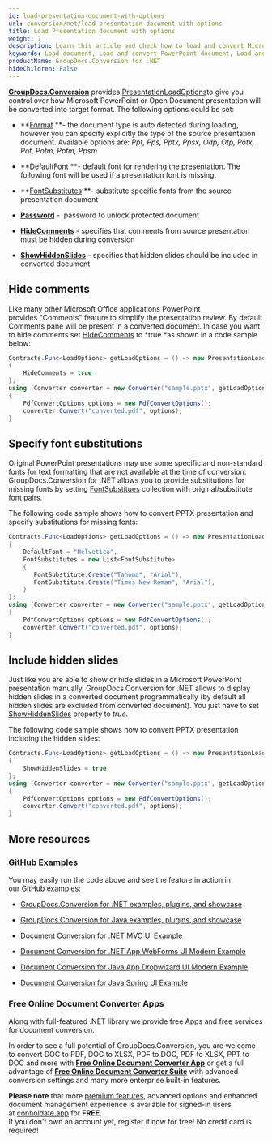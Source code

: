 ```yaml
---
id: load-presentation-document-with-options
url: conversion/net/load-presentation-document-with-options
title: Load Presentation document with options
weight: 7
description: Learn this article and check how to load and convert Microsoft PowerPoint documents with advanced options using GroupDocs.Conversion for .NET API.
keywords: Load document, Load and convert PowerPoint document, Load and convert PPTX presentation, Load and convert PPT
productName: GroupDocs.Conversion for .NET
hideChildren: False
---
```

[**GroupDocs.Conversion**](https://products.groupdocs.com/conversion/net) provides [PresentationLoadOptions](https://apireference.groupdocs.com/net/conversion/groupdocs.conversion.options.load/presentationloadoptions)to give you control over how Microsoft PowerPoint or Open Document presentation will be converted into target format. The following options could be set:

*   **[Format](https://apireference.groupdocs.com/net/conversion/groupdocs.conversion.options.load/presentationloadoptions/properties/format) **\- the document type is auto detected during loading, however you can specify explicitly the type of the source presentation document. Available options are: *Ppt, Pps, Pptx, Ppsx, Odp, Otp, Potx, Pot, Potm, Pptm, Ppsm*
*   **[DefaultFont](https://apireference.groupdocs.com/net/conversion/groupdocs.conversion.options.load/presentationloadoptions/properties/defaultfont) **\- default font for rendering the presentation. The following font will be used if a presentation font is missing.  
    
*   **[FontSubstitutes](https://apireference.groupdocs.com/net/conversion/groupdocs.conversion.options.load/presentationloadoptions/properties/fontsubstitutes) **\- substitute specific fonts from the source presentation document
*   **[Password](https://apireference.groupdocs.com/net/conversion/groupdocs.conversion.options.load/presentationloadoptions/properties/password)** -  password to unlock protected document
*   **[HideComments](https://apireference.groupdocs.com/net/conversion/groupdocs.conversion.options.load/presentationloadoptions/properties/hidecomments)** - specifies that comments from source presentation must be hidden during conversion
*   **[ShowHiddenSlides](https://apireference.groupdocs.com/net/conversion/groupdocs.conversion.options.load/presentationloadoptions/properties/showhiddenslides)** - specifies that hidden slides should be included in converted document

## Hide comments

Like many other Microsoft Office applications PowerPoint provides "Comments" feature to simplify the presentation review. By default Comments pane will be present in a converted document. In case you want to hide comments set [HideComments](https://apireference.groupdocs.com/net/conversion/groupdocs.conversion.options.load/presentationloadoptions/properties/hidecomments) to *true *as shown in a code sample below:

```csharp
Contracts.Func<LoadOptions> getLoadOptions = () => new PresentationLoadOptions
{
    HideComments = true
};
using (Converter converter = new Converter("sample.pptx", getLoadOptions))
{
    PdfConvertOptions options = new PdfConvertOptions();
    converter.Convert("converted.pdf", options);
}
```

## Specify font substitutions

Original PowerPoint presentations may use some specific and non-standard fonts for text formatting that are not available at the time of conversion. GroupDocs.Conversion for .NET allows you to provide substitutions for missing fonts by setting [FontSubstitues](https://apireference.groupdocs.com/net/conversion/groupdocs.conversion.options.load/presentationloadoptions/properties/fontsubstitutes) collection with original/substitute font pairs.

The following code sample shows how to convert PPTX presentation and specify substitutions for missing fonts:

```csharp
Contracts.Func<LoadOptions> getLoadOptions = () => new PresentationLoadOptions
{
    DefaultFont = "Helvetica",
    FontSubstitutes = new List<FontSubstitute>
    {
       FontSubstitute.Create("Tahoma", "Arial"),
       FontSubstitute.Create("Times New Roman", "Arial"),
    }
};
using (Converter converter = new Converter("sample.pptx", getLoadOptions))
{
    PdfConvertOptions options = new PdfConvertOptions();
    converter.Convert("converted.pdf", options);
}
```

## Include hidden slides

Just like you are able to show or hide slides in a Microsoft PowerPoint presentation manually, GroupDocs.Conversion for .NET allows to display hidden slides in a converted document programmatically (by default all hidden slides are excluded from converted document). You just have to set [ShowHiddenSlides](https://apireference.groupdocs.com/net/conversion/groupdocs.conversion.options.load/presentationloadoptions/properties/showhiddenslides) property to *true*.

The following code sample shows how to convert PPTX presentation including the hidden slides:

```csharp
Contracts.Func<LoadOptions> getLoadOptions = () => new PresentationLoadOptions
{
    ShowHiddenSlides = true
};
using (Converter converter = new Converter("sample.pptx", getLoadOptions))
{
    PdfConvertOptions options = new PdfConvertOptions();
    converter.Convert("converted.pdf", options);
}
```

## More resources

### GitHub Examples

You may easily run the code above and see the feature in action in our GitHub examples:

*   [GroupDocs.Conversion for .NET examples, plugins, and showcase](https://github.com/groupdocs-conversion/GroupDocs.Conversion-for-.NET)
    
*   [GroupDocs.Conversion for Java examples, plugins, and showcase](https://github.com/groupdocs-conversion/GroupDocs.Conversion-for-Java)
    
*   [Document Conversion for .NET MVC UI Example](https://github.com/groupdocs-conversion/GroupDocs.Conversion-for-.NET-MVC) 
    
*   [Document Conversion for .NET App WebForms UI Modern Example](https://github.com/groupdocs-conversion/GroupDocs.Conversion-for-.NET-WebForms)
    
*   [Document Conversion for Java App Dropwizard UI Modern Example](https://github.com/groupdocs-conversion/GroupDocs.Conversion-for-Java-Dropwizard)
    
*   [Document Conversion for Java Spring UI Example](https://github.com/groupdocs-conversion/GroupDocs.Conversion-for-Java-Spring)
    

### Free Online Document Converter Apps

Along with full-featured .NET library we provide free Apps and free services for document conversion.

In order to see a full potential of GroupDocs.Conversion, you are welcome to convert DOC to PDF, DOC to XLSX, PDF to DOC, PDF to XLSX, PPT to DOC and more with **[Free Online Document Converter App](https://products.groupdocs.app/conversion)** or get a full advantage of **[Free Online Document Converter Suite](https://conholdate.app/features/document-converter-online)** with advanced conversion settings and many more enterprise built-in features.

**Please note** that more [premium features](https://conholdate.app/features), advanced options and enhanced document management experience is available for signed-in users at [conholdate.app](https://conholdate.app/) for **FREE**.  
If you don't own an account yet, register it now for free! No credit card is required!
